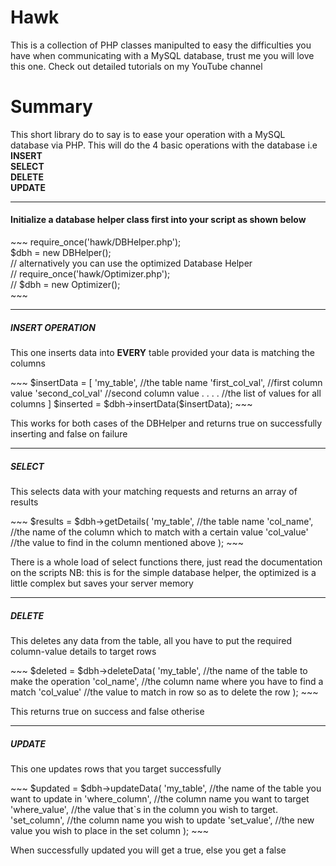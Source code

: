 # Hawk
This is a collection of PHP classes manipulted to easy the difficulties you have when communicating with a MySQL database, trust me you will love this one. Check out detailed tutorials on my YouTube channel

# <b>Summary</b>
This short library do to say is to ease your operation with a MySQL database via PHP.
This will do the 4 basic operations with the database i.e<br/>
<b>INSERT</b><br/>
<b>SELECT</b><br/>
<b>DELETE</b><br/>
<b>UPDATE</b><br/>
<hr/>
<h4>Initialize a database helper class first into your script as shown below</h4>
~~~
  require_once('hawk/DBHelper.php');<br/>
  $dbh = new DBHelper();<br/>
  // alternatively you can use the optimized Database Helper<br/>
  // require_once('hawk/Optimizer.php');<br/>
  // $dbh = new Optimizer();<br/>
~~~
<hr/>
<h5>INSERT OPERATION</h5>
<p>This one inserts data into <b>EVERY</b> table provided your data is matching the columns</p>
~~~
$insertData = [
  'my_table', //the table name
  'first_col_val', //first column value
  'second_col_val' //second column value
  .
  .
  .
  . //the list of values for all columns
]
$inserted = $dbh->insertData($insertData);
~~~
<p>This works for both cases of the DBHelper and returns true on successfully inserting and false on failure
<hr/>
<h5>SELECT</h5>
<p>This selects data with your matching requests and returns an array of results</p>
~~~
$results = $dbh->getDetails(
 'my_table', //the table name
 'col_name', //the name of the column which to match with a certain value
 'col_value' //the value to find in the column mentioned above
);
~~~
<p>There is a whole load of select functions there, just read the documentation on the scripts
NB: this is for the simple database helper, the optimized is a little complex but saves your server memory</p>
<hr/>
<h5>DELETE</h5>
<p>This deletes any data from the table, all you have to put the required column-value details to target rows</p>
~~~
$deleted = $dbh->deleteData(
 'my_table', //the name of the table to make the operation
 'col_name', //the column name where you have to find a match
 'col_value' //the value to match in row so as to delete the row
);
~~~
<p>This returns true on success and false otherise</p>
<hr/>
<h5>UPDATE</h5>
<p>This one updates rows that you target successfully</p>
~~~
$updated = $dbh->updateData(
 'my_table', //the name of the table you want to update in
 'where_column', //the column name you want to target
 'where_value', //the value that`s in the column you wish to target. 
 'set_column', //the column name you wish to update
 'set_value', //the new value you wish to place in the set column
);
~~~
<p>When successfully updated you will get a true, else you get a false</p>
